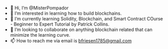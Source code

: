 - 👋 Hi, I’m @MisterPompador
- 👀 I’m interested in learning how to build blockchains. 
- 🌱 I’m currently learning Solidity, Blockchain, and Smart Contract COurse - Beginner to Expert Tutorial by Patrick Collins. 
- 💞️ I’m looking to collaborate on anything blockchain related that can minimize the learning curve. 
- 📫 How to reach me via email is bfriesen1785@gmail.com

<!---
MisterPompador/MisterPompador is a ✨ special ✨ repository because its `README.md` (this file) appears on your GitHub profile.
You can click the Preview link to take a look at your changes.
--->
